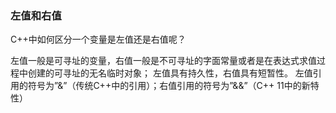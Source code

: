 

### 左值和右值
C++中如何区分一个变量是左值还是右值呢？

左值一般是可寻址的变量，右值一般是不可寻址的字面常量或者是在表达式求值过程中创建的可寻址的无名临时对象；
左值具有持久性，右值具有短暂性。
左值引用的符号为”&”（传统C++中的引用）；右值引用的符号为”&&”（C++ 11中的新特性）
